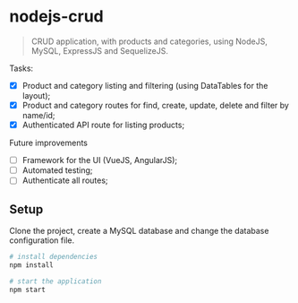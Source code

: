 # nodejs-crud

> CRUD application, with products and categories, using NodeJS, MySQL, ExpressJS and SequelizeJS.

Tasks:
- [X] Product and category listing and filtering (using DataTables for the layout);
- [X] Product and category routes for find, create, update, delete and filter by name/id;
- [X] Authenticated API route for listing products;

Future improvements
- [ ] Framework for the UI (VueJS, AngularJS);
- [ ] Automated testing;
- [ ] Authenticate all routes;

## Setup

Clone the project, create a MySQL database and change the database configuration file.

``` bash
# install dependencies
npm install

# start the application
npm start
```
